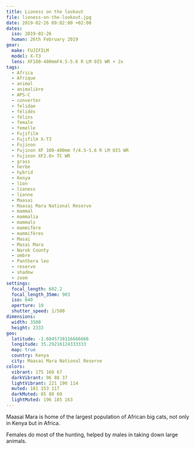 ```yaml
---
title: Lioness on the lookout
file: lioness-on-the-lookout.jpg
date: 2019-02-26 09:02:00 +02:00
dates:
  iso: 2019-02-26
  human: 26th February 2019
gear:
  make: FUJIFILM
  model: X-T3
  lens: XF100-400mmF4.5-5.6 R LM OIS WR + 2x
tags:
  - Africa
  - Afrique
  - animal
  - animalière
  - APS-C
  - converter
  - felidae
  - félidés
  - félins
  - female
  - femelle
  - Fujifilm
  - Fujifilm X-T3
  - Fujinon
  - Fujinon XF 100-400mm f/4.5-5.6 R LM OIS WR
  - Fujinon XF2.0× TC WR
  - grass
  - herbe
  - hybrid
  - Kenya
  - lion
  - lioness
  - lionne
  - Maasai
  - Maasai Mara National Reserve
  - mammal
  - mammalia
  - mammals
  - mammifère
  - mammifères
  - Masai
  - Masai Mara
  - Narok County
  - ombre
  - Panthera leo
  - reserve
  - shadow
  - zoom
settings:
  focal_length: 602.2
  focal_length_35mm: 903
  iso: 640
  aperture: 10
  shutter_speed: 1/500
dimensions:
  width: 3500
  height: 2333
geo:
  latitude: -1.6045738116666666
  longitude: 35.29216124333333
  map: true
  country: Kenya
  city: Maasai Mara National Reserve
colors:
  vibrant: 175 160 67
  darkVibrant: 96 88 37
  lightVibrant: 221 190 114
  muted: 181 153 117
  darkMuted: 85 80 69
  lightMuted: 196 185 163
---
```


Maasai Mara is home of the largest population of African big cats, not only in Kenya but in Africa.

Females do most of the hunting, helped by males in taking down large animals.
